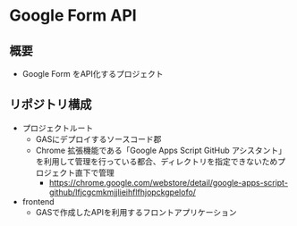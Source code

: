 # Google Form API
## 概要
- Google Form をAPI化するプロジェクト

## リポジトリ構成
- プロジェクトルート
  - GASにデプロイするソースコード郡
  - Chrome 拡張機能である「Google Apps Script GitHub アシスタント」を利用して管理を行っている都合、ディレクトリを指定できないためプロジェクト直下で管理
    - https://chrome.google.com/webstore/detail/google-apps-script-github/lfjcgcmkmjjlieihflfhjopckgpelofo/
- frontend
  - GASで作成したAPIを利用するフロントアプリケーション
